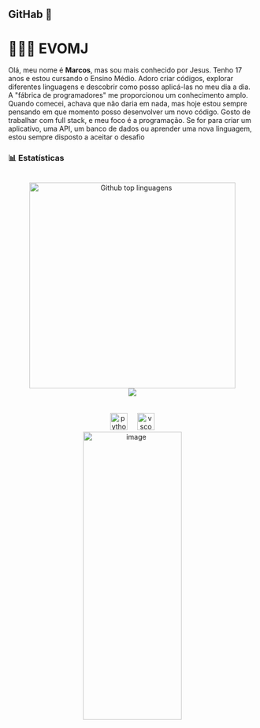 ## GitHab 🤳

# 👩🏻‍💻 EVOMJ


Olá, meu nome é **Marcos**, mas sou mais conhecido por Jesus. Tenho 17 anos e estou cursando o Ensino Médio.
Adoro criar códigos, explorar diferentes linguagens e descobrir como posso aplicá-las no meu dia a dia. A "fábrica de programadores" me proporcionou um conhecimento amplo. Quando comecei, achava que não daria em nada, mas hoje estou sempre pensando em que momento posso desenvolver um novo código.
Gosto de trabalhar com full stack, e meu foco é a programação. Se for para criar um aplicativo, uma API, um banco de dados ou aprender uma nova linguagem, estou sempre disposto a aceitar o desafio




### **📊 Estatísticas**
<br>
<div align="center">
  <img src="https://github-readme-stats.vercel.app/api/top-langs/?username=EVOMJ&layout=compact&langs_count=20&theme=neon" width="418" alt="Github top linguagens"/>
  <br>
  <img src="http://github-profile-summary-cards.vercel.app/api/cards/profile-details?username=EVOMJ&theme=2077"/>
</div>
<br>
<br>
<div align="center">
 
  <img src="https://cdn.jsdelivr.net/gh/devicons/devicon/icons/python/python-original.svg" height="35" alt="python logo"  />
  <img width="12" />
  <img src="https://cdn.jsdelivr.net/gh/devicons/devicon/icons/vscode/vscode-original.svg" height="35" alt="vscode logo"  />
</div>
 <div align="center">
 <img 
      width="200" height="585" alt="image" src="https://github.com/user-attachments/assets/cfee38bc-ff6e-4994-ac9f-5adfe1a9fc99" />


</p>
